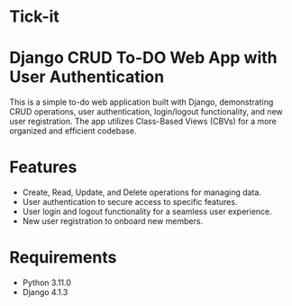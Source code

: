 # Tick-it

# Django CRUD To-DO Web App with User Authentication
This is a simple to-do web application built with Django, demonstrating CRUD operations, user authentication, login/logout functionality, and new user registration. The app utilizes Class-Based Views (CBVs) for a more organized and efficient codebase.

# Features
- Create, Read, Update, and Delete operations for managing data.
- User authentication to secure access to specific features.
- User login and logout functionality for a seamless user experience.
- New user registration to onboard new members.

# Requirements
- Python 3.11.0
- Django 4.1.3


